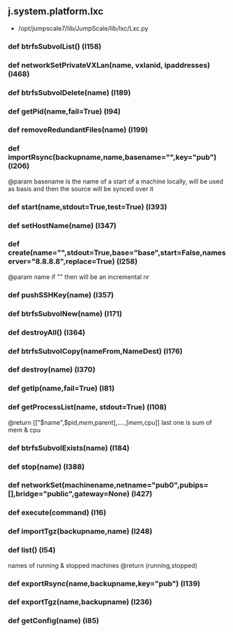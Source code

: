 ## j.system.platform.lxc

- /opt/jumpscale7/lib/JumpScale/lib/lxc/Lxc.py

### def btrfsSubvolList() (l158)

### def networkSetPrivateVXLan(name, vxlanid, ipaddresses) (l468)

### def btrfsSubvolDelete(name) (l189)

### def getPid(name,fail=True) (l94)

### def removeRedundantFiles(name) (l199)

### def importRsync(backupname,name,basename="",key="pub") (l206)

@param basename is the name of a start of a machine locally, will be used as basis and then the source will be synced over it

### def start(name,stdout=True,test=True) (l393)

### def setHostName(name) (l347)

### def create(name="",stdout=True,base="base",start=False,nameserver="8.8.8.8",replace=True) (l258)

@param name if "" then will be an incremental nr

### def pushSSHKey(name) (l357)

### def btrfsSubvolNew(name) (l171)

### def destroyAll() (l364)

### def btrfsSubvolCopy(nameFrom,NameDest) (l176)

### def destroy(name) (l370)

### def getIp(name,fail=True) (l81)

### def getProcessList(name, stdout=True) (l108)

@return [["$name",$pid,$mem,$parent],....,[$mem,$cpu]]
last one is sum of mem & cpu

### def btrfsSubvolExists(name) (l184)

### def stop(name) (l388)

### def networkSet(machinename,netname="pub0",pubips=[],bridge="public",gateway=None) (l427)

### def execute(command) (l16)

### def importTgz(backupname,name) (l248)

### def list() (l54)

names of running & stopped machines
@return (running,stopped)

### def exportRsync(name,backupname,key="pub") (l139)

### def exportTgz(name,backupname) (l236)

### def getConfig(name) (l85)

